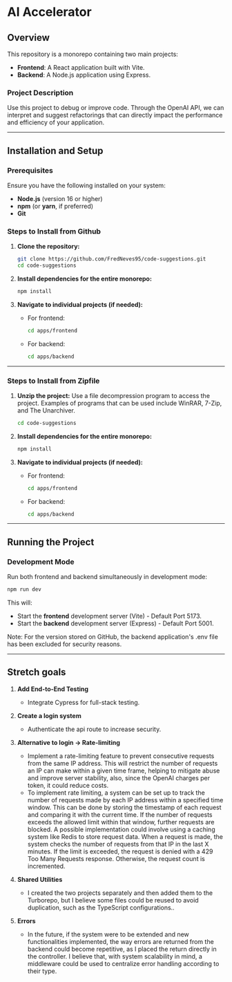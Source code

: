 # AI Accelerator

## Overview

This repository is a monorepo containing two main projects:

- **Frontend**: A React application built with Vite.
- **Backend**: A Node.js application using Express.

### Project Description

Use this project to debug or improve code. Through the OpenAI API, we can interpret and suggest refactorings that can directly impact the performance and efficiency of your application.

---

## Installation and Setup

### Prerequisites

Ensure you have the following installed on your system:

- **Node.js** (version 16 or higher)
- **npm** (or **yarn**, if preferred)
- **Git**

### Steps to Install from Github

1. **Clone the repository:**

   ```bash
   git clone https://github.com/FredNeves95/code-suggestions.git
   cd code-suggestions
   ```

2. **Install dependencies for the entire monorepo:**

   ```bash
   npm install
   ```

3. **Navigate to individual projects (if needed):**

   - For frontend:
     ```bash
     cd apps/frontend
     ```
   - For backend:
     ```bash
     cd apps/backend
     ```

---

### Steps to Install from Zipfile

1. **Unzip the project:**
   Use a file decompression program to access the project. Examples of programs that can be used include WinRAR, 7-Zip, and The Unarchiver.

   ```bash
   cd code-suggestions
   ```

2. **Install dependencies for the entire monorepo:**

   ```bash
   npm install
   ```

3. **Navigate to individual projects (if needed):**

   - For frontend:
     ```bash
     cd apps/frontend
     ```
   - For backend:
     ```bash
     cd apps/backend
     ```

---

## Running the Project

### Development Mode

Run both frontend and backend simultaneously in development mode:

```bash
npm run dev
```

This will:

- Start the **frontend** development server (Vite) - Default Port 5173.
- Start the **backend** development server (Express) - Default Port 5001.

Note: For the version stored on GitHub, the backend application's .env file has been excluded for security reasons.

---

## Stretch goals

1. **Add End-to-End Testing**
   - Integrate Cypress for full-stack testing.
2. **Create a login system**
   - Authenticate the api route to increase security.
3. **Alternative to login -> Rate-limiting**

   - Implement a rate-limiting feature to prevent consecutive requests from the same IP address. This will restrict the number of requests an IP can make within a given time frame, helping to mitigate abuse and improve server stability, also, since the OpenAI charges per token, it could reduce costs.
   - To implement rate limiting, a system can be set up to track the number of requests made by each IP address within a specified time window. This can be done by storing the timestamp of each request and comparing it with the current time. If the number of requests exceeds the allowed limit within that window, further requests are blocked.
     A possible implementation could involve using a caching system like Redis to store request data. When a request is made, the system checks the number of requests from that IP in the last X minutes. If the limit is exceeded, the request is denied with a 429 Too Many Requests response. Otherwise, the request count is incremented.

4. **Shared Utilities**
   - I created the two projects separately and then added them to the Turborepo, but I believe some files could be reused to avoid duplication, such as the TypeScript configurations..
  
5. **Errors**
   - In the future, if the system were to be extended and new functionalities implemented, the way errors are returned from the backend could become repetitive, as I placed the return directly in the controller. I believe that, with system scalability in mind, a middleware could be used to centralize error handling according to their type.
